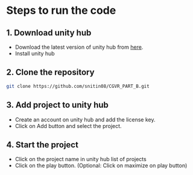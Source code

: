 ﻿# Steps to run the code

## 1. Download unity hub

- Download the latest version of unity hub from [here](https://unity3d.com/get-unity/download).
- Install unity hub

## 2. Clone the repository

```bash
git clone https://github.com/snitin08/CGVR_PART_B.git
```

## 3. Add project to unity hub

- Create an account on unity hub and add the license key.
- Click on Add button and select the project.

## 4. Start the project

- Click on the project name in unity hub list of projects
- Click on the play button. (Optional: Click on maximize on play button)
